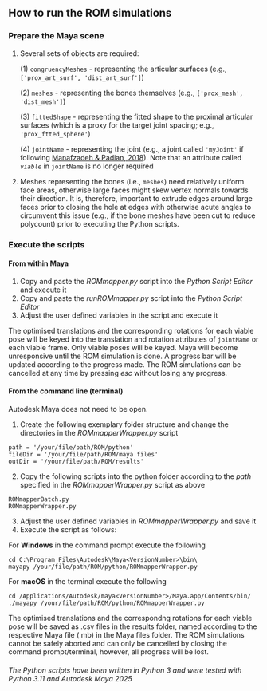 ## How to run the ROM simulations

### Prepare the Maya scene

1. Several sets of objects are required:

   
   (1) ``congruencyMeshes`` - representing the articular surfaces (e.g., ``['prox_art_surf', 'dist_art_surf']``)
   
   (2) ``meshes`` - representing the bones themselves (e.g., ``['prox_mesh', 'dist_mesh']``)
   
   (3) ``fittedShape`` - representing the fitted shape to the proximal articular surfaces (which is a proxy for the target joint spacing; e.g., ``'prox_ftted_sphere'``)

   (4) ``jointName`` - representing the joint (e.g., a joint called ``'myJoint'`` if following [Manafzadeh & Padian, 2018](https://doi.org/10.1098/rspb.2018.0727)). Note that an attribute called *``viable``* in ``jointName`` is no longer required

2. Meshes representing the bones (i.e., ``meshes``) need relatively uniform face areas, otherwise large faces might skew vertex normals towards their direction. It is, therefore, important to extrude edges around large faces prior to closing the hole at edges with otherwise acute angles to circumvent this issue (e.g., if the bone meshes have been cut to reduce polycount) prior to executing the Python scripts.

### Execute the scripts
#### From within Maya

1. Copy and paste the *ROMmapper.py* script into the *Python Script Editor* and execute it
2. Copy and paste the *runROMmapper.py* script into the *Python Script Editor*
3. Adjust the user defined variables in the script and execute it

The optimised translations and the corresponding rotations for each viable pose will be keyed into the translation and rotation attributes of ``jointName`` or each viable frame. Only viable poses will be keyed. Maya will become unresponsive until the ROM simulation is done. A progress bar will be updated according to the progress made. The ROM simulations can be cancelled at any time by pressing *esc* without losing any progress.

#### From the command line (terminal) 
Autodesk Maya does not need to be open.
1. Create the following exemplary folder structure and change the directories in the *ROMmapperWrapper.py* script
```
path = '/your/file/path/ROM/python' 
fileDir = '/your/file/path/ROM/maya files'
outDir = '/your/file/path/ROM/results' 
```
2. Copy the following scripts into the python folder according to the *path* specified in the *ROMmapperWrapper.py* script as above
```
ROMmapperBatch.py
ROMmapperWrapper.py
```
3. Adjust the user defined variables in *ROMmapperWrapper.py* and save it
4. Execute the script as follows:

For **Windows** in the command prompt execute the following
```
cd C:\Program Files\Autodesk\Maya<VersionNumber>\bin\
mayapy /your/file/path/ROM/python/ROMmapperWrapper.py
```
For **macOS** in the terminal execute the following
```
cd /Applications/Autodesk/maya<VersionNumber>/Maya.app/Contents/bin/
./mayapy /your/file/path/ROM/python/ROMmapperWrapper.py
```
The optimised translations and the correspondng rotations for each viable pose will be saved as .csv files in the results folder, named according to the respective Maya file (.mb) in the Maya files folder. The ROM simulations cannot be safely aborted and can only be cancelled by closing the command prompt/terminal, however, all progress will be lost.

###### The Python scripts have been written in Python 3 and were tested with Python 3.11 and Autodesk Maya 2025
